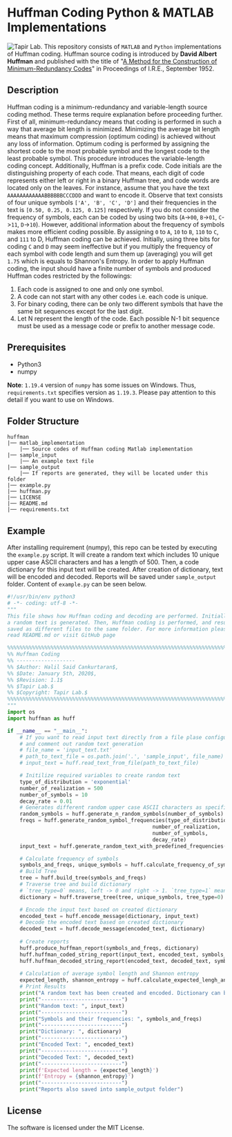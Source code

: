 # Huffman Coding Python & MATLAB Implementations

![Tapir Lab.](http://tapirlab.com/wp-content/uploads/2020/10/tapir_logo.png)
This repository consists of `MATLAB` and `Python` implementations of Huffman coding. Huffman source coding is introduced by **David Albert Huffman** and published with the title of "[A Method for the Construction of Minimum-Redundancy Codes](https://ieeexplore.ieee.org/document/4051119)" in Proceedings of I.R.E., September 1952. 

## Description
Huffman coding is a minimum-redundancy and variable-length source coding method. These terms require explanation before proceeding further. First of all, minimum-redundancy means that coding is performed in such a way that average bit length is minimized. Minimizing the average bit length means that maximum compression (optimum coding) is achieved without any loss of information. Optimum coding is performed by assigning the shortest code to the most probable symbol and the longest code to the least probable symbol. This procedure introduces the variable-length coding concept. Additionally, Huffman is a prefix code. Code initials are the distinguishing property of each code. That means, each digit of code represents either left or right in a binary Huffman tree, and code words are located only on the leaves. For instance, assume that you have the text `AAAAAAAAAAAABBBBBBCCCDDD` and want to encode it. Observe that text consists of four unique symbols `['A', 'B', 'C', 'D']` and their frequencies in the text is `[0.50, 0.25, 0.125, 0.125]` respectively. If you do not consider the frequency of symbols, each can be coded by using two bits (`A`->`00`, `B`->`01`, `C`->`11`, `D`->`10`). However, additional information about the frequency of symbols makes more efficient coding possible. By assigning `0` to `A`, `10` to `B`, `110` to `C`, and `111` to D, Huffman coding can be achieved. Initially, using three bits for coding `C` and `D` may seem ineffective but if you multiply the frequency of each symbol with code length and sum them up (averaging) you will get `1.75` which is equals to Shannon's Entropy. In order to apply Huffman coding, the input should have a finite number of symbols and produced Huffman codes restricted by the followings:
1. Each code is assigned to one and only one symbol.
2. A code can not start with any other codes i.e. each code is unique.
3. For binary coding, there can be only two different symbols that have the same bit sequences except for the last digit.
4. Let N represent the length of the code. Each possible N-1 bit sequence must be used as a message code or prefix to another message code.

## Prerequisites

* Python3
* numpy

**Note**: `1.19.4` version of `numpy` has some issues on Windows. Thus, `requirements.txt` specifies version as `1.19.3`. Please pay attention to this detail if you want to use on Windows.

## Folder Structure

```
huffman
|── matlab_implementation
    |── Source codes of Huffman coding Matlab implementation
|── sample_input
    |── An example text file
|── sample_output
    |── If reports are generated, they will be located under this folder
|── example.py
|── huffman.py
|── LICENSE
|── README.md
|── requirements.txt
```
## Example 

After installing requirement (numpy), this repo can be tested by executing the `example.py` script. It will create a random text which includes 10 unique upper case ASCII characters and has a length of 500. Then, a code dictionary for this input text will be created. After creation of dictionary, text will be encoded and decoded. Reports will be saved under `sample_output` folder. Content of `example.py` can be seen below.

```python
#!/usr/bin/env python3
# -*- coding: utf-8 -*-
"""
This file shows how Huffman coding and decoding are performed. Initially,
a random text is generated. Then, Huffman coding is performed, and results are
saved as different files to the same folder. For more information please visit
read README.md or visit GitHub page

%%%%%%%%%%%%%%%%%%%%%%%%%%%%%%%%%%%%%%%%%%%%%%%%%%%%%%%%%%%%%%%%%%%%%%%%%%%%%%%
%% Huffman Coding
%% -------------------
%% $Author: Halil Said Cankurtaran$,
%% $Date: January 5th, 2020$,
%% $Revision: 1.1$
%% $Tapir Lab.$
%% $Copyright: Tapir Lab.$
%%%%%%%%%%%%%%%%%%%%%%%%%%%%%%%%%%%%%%%%%%%%%%%%%%%%%%%%%%%%%%%%%%%%%%%%%%%%%%%
"""
import os
import huffman as huff

if __name__ == "__main__":
    # If you want to read input text directly from a file plase configure followings
    # and comment out random text generation
    # file_name = 'input_text.txt'
    # path_to_text_file = os.path.join('.', 'sample_input', file_name)
    # input_text = huff.read_text_from_file(path_to_text_file)

    # Initilize required variables to create random text
    type_of_distribution = 'exponential'
    number_of_realization = 500
    number_of_symbols = 10
    decay_rate = 0.01
    # Generates different random upper case ASCII characters as specified by `number_of_symbols`
    random_symbols = huff.generate_n_random_symbols(number_of_symbols)
    freqs = huff.generate_random_symbol_frequencies(type_of_distribution,
                                               number_of_realization,
                                               number_of_symbols,
                                               decay_rate)
    input_text = huff.generate_random_text_with_predefined_frequencies(freqs, random_symbols, 200)

    # Calculate frequency of symbols
    symbols_and_freqs, unique_symbols = huff.calculate_frequency_of_symbols_from_text(input_text)
    # Build Tree
    tree = huff.build_tree(symbols_and_freqs)
    # Traverse tree and build dictionary
    # `tree_type=0` means, left -> 0 and right -> 1. `tree_type=1` means, left -> 1 and right -> 0.
    dictionary = huff.traverse_tree(tree, unique_symbols, tree_type=0)

    # Encode the input text based on created dictionary
    encoded_text = huff.encode_message(dictionary, input_text)
    # Decode the encoded text based on created dictionary 
    decoded_text = huff.decode_message(encoded_text, dictionary)
    
    # Create reports
    huff.produce_huffman_report(symbols_and_freqs, dictionary)
    huff.huffman_coded_string_report(input_text, encoded_text, symbols_and_freqs, dictionary)
    huff.huffman_decoded_string_report(encoded_text, decoded_text, symbols_and_freqs, dictionary)
    
    # Calculation of average symbol length and Shannon entropy
    expected_length, shannon_entropy = huff.calculate_expected_lengh_and_shannon_entropy(symbols_and_freqs, dictionary)
    # Print Results
    print("A random text has been created and encoded. Dictionary can be seen below.")
    print("--------------------------")
    print("Random text: ", input_text)
    print("--------------------------")
    print("Symbols and their frequencies: ", symbols_and_freqs)
    print("--------------------------")
    print("Dictionary: ", dictionary)
    print("--------------------------")
    print("Encoded Text: ", encoded_text)
    print("--------------------------")
    print("Decoded Text: ", decoded_text)
    print("--------------------------")
    print(f'Expected length = {expected_length}')
    print(f'Entropy = {shannon_entropy}')
    print("--------------------------")
    print("Reports also saved into sample_output folder")
```

## License

The software is licensed under the MIT License.

